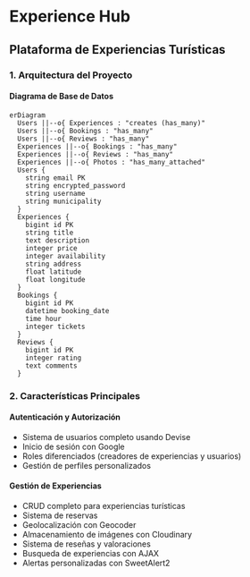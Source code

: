 # Experience Hub

## Plataforma de Experiencias Turísticas

### 1. Arquitectura del Proyecto

#### Diagrama de Base de Datos

```mermaid
erDiagram
  Users ||--o{ Experiences : "creates (has_many)"
  Users ||--o{ Bookings : "has_many"
  Users ||--o{ Reviews : "has_many"
  Experiences ||--o{ Bookings : "has_many"
  Experiences ||--o{ Reviews : "has_many"
  Experiences ||--o{ Photos : "has_many_attached"
  Users {
    string email PK
    string encrypted_password
    string username
    string municipality
  }
  Experiences {
    bigint id PK
    string title
    text description
    integer price
    integer availability
    string address
    float latitude
    float longitude
  }
  Bookings {
    bigint id PK
    datetime booking_date
    time hour
    integer tickets
  }
  Reviews {
    bigint id PK
    integer rating
    text comments
  }
```
### 2. Características Principales

#### Autenticación y Autorización
- Sistema de usuarios completo usando Devise
- Inicio de sesión con Google
- Roles diferenciados (creadores de experiencias y usuarios)
- Gestión de perfiles personalizados

#### Gestión de Experiencias
- CRUD completo para experiencias turísticas
- Sistema de reservas
- Geolocalización con Geocoder
- Almacenamiento de imágenes con Cloudinary
- Sistema de reseñas y valoraciones
- Busqueda de experiencias con AJAX
- Alertas personalizadas con SweetAlert2
